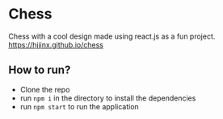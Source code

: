 # Chess

Chess with a cool design made using react.js as a fun project.
https://hjjinx.github.io/chess

## How to run?

- Clone the repo
- run `npm i` in the directory to install the dependencies
- run `npm start` to run the application
